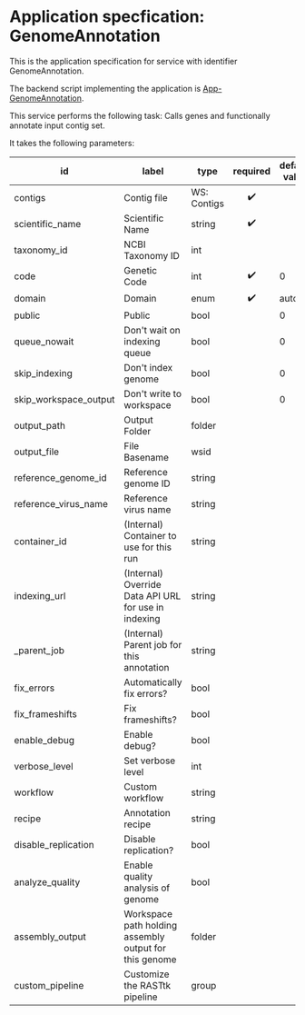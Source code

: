 
# Application specfication: GenomeAnnotation

This is the application specification for service with identifier GenomeAnnotation.

The backend script implementing the application is [App-GenomeAnnotation](service-scripts/App-GenomeAnnotation.pm).

This service performs the following task:   Calls genes and functionally annotate input contig set.

It takes the following parameters:

| id | label | type | required | default value |
| -- | ----- | ---- | :------: | ------------ |
| contigs | Contig file | WS: Contigs  | :heavy_check_mark: |  |
| scientific_name | Scientific Name | string  | :heavy_check_mark: |  |
| taxonomy_id | NCBI Taxonomy ID | int  |  |  |
| code | Genetic Code | int  | :heavy_check_mark: | 0 |
| domain | Domain | enum  | :heavy_check_mark: | auto |
| public | Public | bool  |  | 0 |
| queue_nowait | Don't wait on indexing queue | bool  |  | 0 |
| skip_indexing | Don't index genome | bool  |  | 0 |
| skip_workspace_output | Don't write to workspace | bool  |  | 0 |
| output_path | Output Folder | folder  |  |  |
| output_file | File Basename | wsid  |  |  |
| reference_genome_id | Reference genome ID | string  |  |  |
| reference_virus_name | Reference virus name | string  |  |  |
| container_id | (Internal) Container to use for this run | string  |  |  |
| indexing_url | (Internal) Override Data API URL for use in indexing | string  |  |  |
| _parent_job | (Internal) Parent job for this annotation | string  |  |  |
| fix_errors | Automatically fix errors? | bool  |  |  |
| fix_frameshifts | Fix frameshifts? | bool  |  |  |
| enable_debug | Enable debug? | bool  |  |  |
| verbose_level | Set verbose level | int  |  |  |
| workflow | Custom workflow | string  |  |  |
| recipe | Annotation recipe | string  |  |  |
| disable_replication | Disable replication? | bool  |  |  |
| analyze_quality | Enable quality analysis of genome | bool  |  |  |
| assembly_output | Workspace path holding assembly output for this genome | folder  |  |  |
| custom_pipeline | Customize the RASTtk pipeline | group  |  |  |

